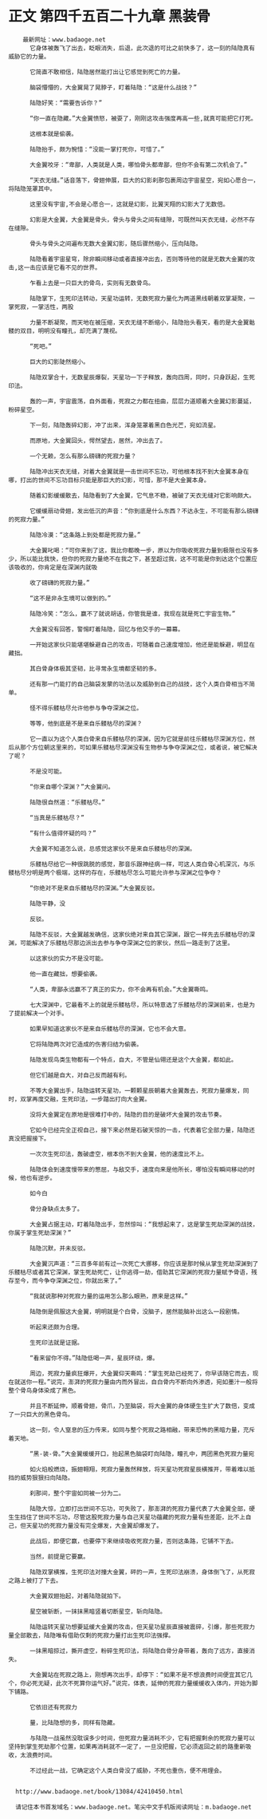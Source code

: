 # 正文 第四千五百二十九章 黑装骨
        最新网址：www.badaoge.net
          它身体被轰飞了出去，眨眼消失，后退，此次退的可比之前快多了，这一刻的陆隐真有威胁它的力量。
      
          它简直不敢相信，陆隐居然能打出让它感觉到死亡的力量。
      
          脑袋懵懵的，大金翼晃了晃脖子，盯着陆隐：“这是什么战技？”
      
          陆隐好笑：“需要告诉你？”
      
          “你一直在隐藏。”大金翼愤怒，被耍了，刚刚这攻击强度再高一些,就真可能把它打死。
      
          这根本就是偷袭。
      
          陆隐抬手，颇为惋惜：“没能一掌打死你，可惜了。”
      
          大金翼咬牙：“卑鄙，人类就是人类，哪怕骨头都卑鄙，但你不会有第二次机会了。”
      
          “天衣无缝。”话音落下，骨翅伸展，巨大的幻影刹那包裹周边宇宙星空，宛如心愿合一，将陆隐笼罩其中。
      
          这里没有宇宙,不会是心愿合一，这就是幻影，比翼天翔的幻影大了无数倍。
      
          幻影是大金翼，大金翼是骨头，骨头与骨头之间有缝隙，可既然叫天衣无缝，必然不存在缝隙。
      
          骨头与骨头之间遍布无数大金翼幻影，随后骤然缩小，压向陆隐。
      
          陆隐看着宇宙星穹，除非瞬间移动或者直接冲出去，否则等待他的就是无数大金翼的攻击,这一击应该是它看不见的世界。
      
          乍看上去是一只巨大的骨鸟，实则有无数骨鸟。
      
          陆隐掌下，生死印法转动，天星功运转，无数死寂力量化为两道黑线朝着双掌凝聚，一掌死寂，一掌活性，两股
      
          力量不断凝聚，而天地在被压缩，天衣无缝不断缩小，陆隐抬头看天，看的是大金翼骷髅的双目，明明没有瞳孔，却充满了蔑视。
      
          “死吧。”
      
          巨大的幻影陡然缩小。
      
          陆隐双掌合十，无数星辰爆裂，天星功一下子释放，轰向四周，同时，只身跃起，生死印法。
      
          轰的一声，宇宙震荡，自外面看，死寂之力都在扭曲，层层力道顺着大金翼幻影蔓延，粉碎星空。
      
          下一刻，陆隐轰碎幻影，冲了出来，浑身笼罩着黑白色光芒，宛如流星。
      
          而原地，大金翼回头，愕然望去，居然，冲出去了。
      
          一个无赖，怎么有那么磅礴的死寂力量？
      
          陆隐冲出天衣无缝，对着大金翼就是一击世间不忘功，可他根本找不到大金翼本身在哪，打出的世间不忘功目标只能是那巨大的幻影，可惜，那不是大金翼本身。
      
          随着幻影缓缓散去，陆隐看到了大金翼，它气息不稳，被破了天衣无缝对它影响颇大。
      
          它缓缓扇动骨翅，发出低沉的声音：“你到底是什么东西？不达永生，不可能有那么磅礴的死寂力量。”
      
          陆隐冷漠：“这条路上到处都是死寂力量。”
      
          大金翼叱喝：“可你来到了这，我比你都晚一步，原以为你吸收死寂力量到极限也没有多少，所以能比我快，但你的死寂力量绝不在我之下，甚至超过我，这不可能是你到达这个位置应该吸收的，你肯定是在深渊内就吸
      
          收了磅礴的死寂力量。”
      
          “这不是非永生境可以做到的。”
      
          陆隐冷笑：“怎么，赢不了就说胡话，你管我是谁，我现在就是死亡宇宙生物。”
      
          大金翼没有回答，警惕盯着陆隐，回忆与他交手的一幕幕。
      
          一开始这家伙只能堪堪躲避自己的攻击，可随着自己速度增加，他还是能躲避，明显在藏拙。
      
          其白骨身体极其坚韧，比寻常永生境都坚韧的多。
      
          还有那一门能打的自己脑袋发蒙的功法以及威胁到自己的战技，这个人类白骨相当不简单。
      
          怪不得乐髅枯尽允许他参与争夺深渊之位。
      
          等等，他到底是不是来自乐髅枯尽的深渊？
      
          它一直以为这个人类白骨来自乐髅枯尽的深渊，因为它就是前往乐髅枯尽深渊方位，然后从那个方位朝这里来的，可如果乐髅枯尽深渊没有生物参与争夺深渊之位，或者说，被它解决了呢？
      
          不是没可能。
      
          “你来自哪个深渊？”大金翼问。
      
          陆隐很自然道：“乐髅枯尽。”
      
          “当真是乐髅枯尽？”
      
          “有什么值得怀疑的吗？”
      
          大金翼不知道怎么说，总感觉这家伙不是来自乐髅枯尽的深渊。
      
          乐髅枯尽给它一种很跳脱的感觉，那音乐跟神经病一样，可这人类白骨心机深沉，与乐髅枯尽分明是两个极端，这样的存在，乐髅枯尽怎么可能允许参与深渊之位争夺？
      
          “你绝对不是来自乐髅枯尽的深渊。”大金翼反驳。
      
          陆隐平静，没
      
          反驳。
      
          陆隐不反驳，大金翼越发确信，这家伙绝对来自其它深渊，跟它一样先去乐髅枯尽的深渊，可能解决了乐髅枯尽那边派出去参与争夺深渊之位的家伙，然后一路走到了这里。
      
          以这家伙的实力不是没可能。
      
          他一直在藏拙，想要偷袭。
      
          “人类，卑鄙永远赢不了真正的实力，你不会再有机会。”大金翼嘶鸣。
      
          七大深渊中，它最看不上的就是乐髅枯尽，所以特意选了乐髅枯尽的深渊前来，也是为了提前解决一个对手。
      
          如果早知道这家伙不是来自乐髅枯尽的深渊，它也不会大意。
      
          它将陆隐两次对它造成的伤害归结为偷袭。
      
          陆隐发现鸟类生物都有一个特点，自大，不管是仙翎还是这个大金翼，都如此。
      
          但它们越是自大，对自己反而越有利。
      
          不等大金翼出手，陆隐运转天星功，一颗颗星辰朝着大金翼轰去，死寂力量爆发，同时，双掌再度交融，生死印法，一步踏出打向大金翼。
      
          没将大金翼定在原地是很难打中的，陆隐的目的是破坏大金翼的攻击节奏。
      
          它如今已经完全正视自己，接下来必然是石破天惊的一击，代表着它全部力量，陆隐还真没把握接下。
      
          一次次生死印法，轰破虚空，根本伤不到大金翼，他的速度比不上。
      
          陆隐体会到速度慢带来的憋屈，与敌交手，速度向来是他所长，哪怕没有瞬间移动的时候，他也有逆步。
      
          如今白
      
          骨分身缺点太多了。
      
          大金翼占据主动，盯着陆隐出手，忽然惊叫：“我想起来了，这是掌生死劫深渊的战技，你属于掌生死劫深渊？”
      
          陆隐沉默，并未反驳。
      
          大金翼沉声道：“三百多年前有过一次死亡大挪移，你应该是那时候从掌生死劫深渊到了乐髅枯尽或者其它深渊，掌生死劫死亡，让你逃得一劫，借助其它深渊的死寂力量赋予骨语，残存至今，而今争夺深渊之位，你就出来了。”
      
          “我就说那种对死寂力量的运用怎么那么眼熟，原来是这样。”
      
          陆隐倒是佩服这大金翼，明明就是个白骨，没脑子，居然能脑补出这么一段剧情。
      
          听起来还颇为合理。
      
          生死印法就是证据。
      
          “看来留你不得。”陆隐低喝一声，星辰环绕，爆。
      
          周边，死寂力量疯狂爆开，大金翼仰天嘶鸣：“掌生死劫已经死了，你早该随它而去，现在就送你一程。”说完，澎湃的死寂力量由内而外冒出，自白骨内不断向外渗透，宛如墨汁一般将整个骨鸟身体染成了黑色。
      
          并且不断延伸，顺着骨翅，骨爪，乃至脑袋，将大金翼的身体硬生生扩大了数倍，变成了一只巨大的黑色骨鸟。
      
          这一刻，令人窒息的压力传来，如同与整个死寂之路相融，带来恐怖的黑暗力量，充斥着天地。
      
          “黑-装-骨。”大金翼缓缓开口，抬起黑色脑袋盯向陆隐，瞳孔中，两团黑色死寂力量宛
      
          如火焰般燃烧，振翅翱翔，死寂力量轰然释放，将天星功死寂星辰横推开，带着难以抵挡的威势狠狠扫向陆隐。
      
          刹那间，整个宇宙如同被一分为二。
      
          陆隐大惊，立即打出世间不忘功，可失败了，那澎湃的死寂力量代表了大金翼全部，硬生生挡住了世间不忘功，尽管这股死寂力量与自己天星功蕴藏的死寂力量有些差距，比不上自己，但天星功的死寂力量没有完全爆发，大金翼却爆发了。
      
          此战后，即便它赢，也要停下来继续吸收死寂力量，否则这条路，它铺不下去。
      
          当然，前提是它要赢。
      
          陆隐双掌横推，生死印法对撞大金翼，砰的一声，生死印法崩溃，身体倒飞了，从死寂之路上被打了下去。
      
          大金翼双翅抬起，对着陆隐就拍下。
      
          星空被斩断，一抹抹黑暗竖着切断星空，斩向陆隐。
      
          陆隐运转天星功想要延缓大金翼的攻击，但天星功星辰直接被震碎，引爆，那些死寂力量全部散去，陆隐唯有借助仅剩的死寂力量打出生死印法强撑。
      
          一抹黑暗掠过，撕开虚空，粉碎生死印法，将陆隐白骨分身带着，轰向了远方，直接消失。
      
          大金翼站在死寂之路上，刚想再次出手，却停下：“如果不是不想浪费时间便宜其它几个，你必死无疑，此次不死算你运气好。”说完，体表，延伸的死寂力量缓缓收入体内，开始为脚下铺路。
      
          它依旧还有死寂力
      
          量，比陆隐想的多，同样有隐藏。
      
          与陆隐一战虽然没耽误多少时间，但死寂力量消耗不少，它有把握剩余的死寂力量可以坚持到掌生死劫那个位置，如果再消耗就不一定了，一旦没把握，它必须返回之前的路重新吸收，太浪费时间。
      
          不过经此一战，它确定这个人类白骨没了威胁，不死也重伤，便不用理会。
      
      
      http://www.badaoge.net/book/13084/42410450.html
      
      请记住本书首发域名：www.badaoge.net。笔尖中文手机版阅读网址：m.badaoge.net